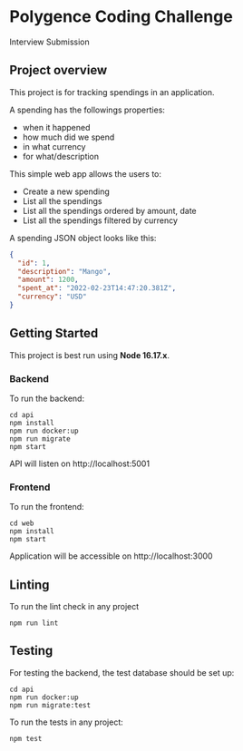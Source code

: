 # Polygence Coding Challenge

Interview Submission

## Project overview

This project is for tracking spendings in an application.

A spending has the followings properties:

- when it happened
- how much did we spend
- in what currency
- for what/description

This simple web app allows the users to:

- Create a new spending
- List all the spendings
- List all the spendings ordered by amount, date
- List all the spendings filtered by currency

A spending JSON object looks like this:

```json
{
  "id": 1,
  "description": "Mango",
  "amount": 1200,
  "spent_at": "2022-02-23T14:47:20.381Z",
  "currency": "USD"
}
```

## Getting Started

This project is best run using **Node 16.17.x**.

### Backend

To run the backend:

```shell
cd api
npm install
npm run docker:up
npm run migrate
npm start
```

API will listen on http://localhost:5001

### Frontend

To run the frontend:

```shell
cd web
npm install
npm start
```

Application will be accessible on http://localhost:3000

## Linting

To run the lint check in any project

```shell
npm run lint
```

## Testing

For testing the backend, the test database should be set up:

```shell
cd api
npm run docker:up
npm run migrate:test
```

To run the tests in any project:

```shell
npm test
```
